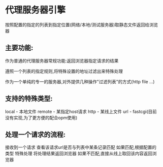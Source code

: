 代理服务器引擎
==============

按照配置的指定的列表到指定位置(网络/本地/测试服务器)取静态文件返回给浏览器

主要功能:
---------

作为普通的代理服务器常规功能:返回浏览器指定请求的结果

遵照一个列表的指定规则,将特殊设置的地址过滤出来特殊处理

作为一个单纯的专一的服务器,对外提供几种操作"过滤列表"的方式(http file ...)

支持的特殊类型:
---------------

local - 本地文件
remote - 某指定host请求
http - 某线上文件
url - fastcgi(目前没有实现,为了更方便的配合opm使用)

处理一个请求的流程:
-------------------

接收到一个请求
查看该请求url是否与列表中某条记录匹配
如果匹配,根据配置的类型 特殊处理
将处理结果返回浏览器
如果不匹配,直接从线上取回该内容返回浏览器
